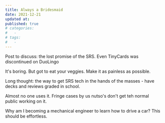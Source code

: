 ```yaml
---
title: Always a Bridesmaid
date: 2021-12-21
updated at: 
published: true
# categories:
#   - 
# tags:
#   - 
---
```


Post to discuss: the lost promise of the SRS. Even TinyCards was discontinued on DuoLingo

It's boring. But got to eat your veggies. Make it as painless as possible. 

Long thought: the way to get SRS tech in the hands of the masses - have decks and reviews graded in school.

Almost no one uses it. Fringe cases by us nutso's don't get teh normal public working on it. 

Why am I becoming a mechanical engineer to learn how to drive a car? This should be effortless. 